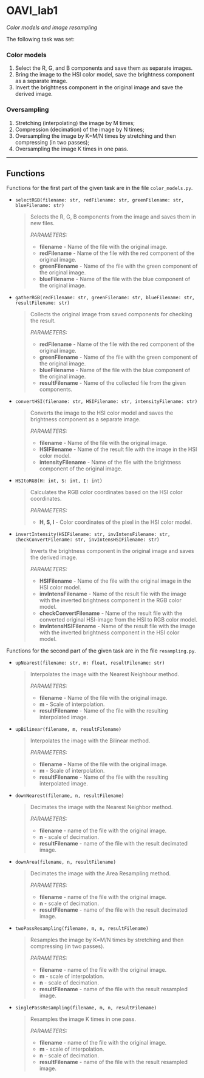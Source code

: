 # OAVI_lab1
_Color models and image resampling_

The following task was set:

### Color models
1. Select the R, G, and B components and save them as separate images.
2. Bring the image to the HSI color model, save the brightness component as a separate image.
3. Invert the brightness component in the original image and save the derived image.

### Oversampling
1. Stretching (interpolating) the image by M times;
2. Compression (decimation) of the image by N times;
3. Oversampling the image by K=M/N times by stretching and then compressing (in two passes);
4. Oversampling the image K times in one pass.

***

## Functions

Functions for the first part of the given task are in the file `color_models.py`.

- `selectRGB(filename: str, redFilename: str, greenFilename: str, blueFilename: str)`
    > Selects the R, G, B components from the image and saves them in new files.
    >
    > _PARAMETERS:_
    >    * **filename** - Name of the file with the original image.
    >    * **redFilename** - Name of the file with the red component of the original image.
    >    * **greenFilename** - Name of the file with the green component of the original image.
    >    * **blueFilename** - Name of the file with the blue component of the original image.

- `gatherRGB(redFilename: str, greenFilename: str, blueFilename: str, resultFilename: str)`
    > Collects the original image from saved components for checking the result.
    >
    > _PARAMETERS:_
    >    * **redFilename** - Name of the file with the red component of the original image.
    >    * **greenFilename** - Name of the file with the green component of the original image.
    >    * **blueFilename** - Name of the file with the blue component of the original image.
    >    * **resultFilename** - Name of the collected file from the given components.

- `convertHSI(filename: str, HSIFilename: str, intensityFilename: str)`
    > Converts the image to the HSI color model and saves the brightness component as a separate image.
    >
    > _PARAMETERS:_
    >    * **filename** - Name of the file with the original image.
    >    * **HSIFilename** - Name of the result file with the image in the HSI color model.
    >    * **intensityFilename** - Name of the file with the brightness component of the original image.

- `HSItoRGB(H: int, S: int, I: int)`
    > Calculates the RGB color coordinates based on the HSI color coordinates.
    >
    > _PARAMETERS:_
    >    * **H, S, I** - Color coordinates of the pixel in the HSI color model.

- `invertIntensity(HSIFilename: str, invIntensFilename: str, checkConvertFilename: str, invIntensHSIFilename: str)`
    > Inverts the brightness component in the original image and saves the derived image.
    >
    > _PARAMETERS:_
    >    * **HSIFilename** - Name of the file with the original image in the HSI color model.
    >    * **invIntensFilename** - Name of the result file with the image with the inverted brightness component in the RGB color model.
    >    * **checkConvertFilename** - Name of the result file with the converted original HSI-image from the HSI to RGB color model.
    >    * **invIntensHSIFilename** - Name of the result file with the image with the inverted brightness component in the HSI color model.

Functions for the second part of the given task are in the file `resampling.py`.

- `upNearest(filename: str, m: float, resultFilename: str)`
    > Interpolates the image with the Nearest Neighbour method.
    >
    > _PARAMETERS:_
    >    * **filename** - Name of the file with the original image.
    >    * **m** - Scale of interpolation.
    >    * **resultFilename** - Name of the file with the resulting interpolated image.


- `upBilinear(filename, m, resultFilename)`
    > Interpolates the image with the Bilinear method.
    >
    > _PARAMETERS:_
    >    * **filename** - Name of the file with the original image.
    >    * **m** - Scale of interpolation.
    >    * **resultFilename** - Name of the file with the resulting interpolated image.
- `downNearest(filename, n, resultFilename)`
    > Decimates the image with the Nearest Neighbor method.
    >
    > _PARAMETERS:_
    >    * **filename** - name of the file with the original image.
    >    * **n** - scale of decimation.
    >    * **resultFilename** - name of the file with the result decimated image.

- `downArea(filename, n, resultFilename)`
    > Decimates the image with the Area Resampling method.
    >
    > _PARAMETERS:_
    >    * **filename** - name of the file with the original image.
    >    * **n** - scale of decimation.
    >    * **resultFilename** - name of the file with the result decimated image.

- `twoPassResampling(filename, m, n, resultFilename)`
    > Resamples the image by K=M/N times by stretching and then compressing (in two passes).
    > 
    > _PARAMETERS:_
    >    * **filename** - name of the file with the original image.
    >    * **m** - scale of interpolation.
    >    * **n** - scale of decimation.
    >    * **resultFilename** - name of the file with the result resampled image.

- `singlePassResampling(filename, m, n, resultFilename)`
    > Resamples the image K times in one pass.
    > 
    > _PARAMETERS:_
    >    * **filename** - name of the file with the original image.
    >    * **m** - scale of interpolation.
    >    * **n** - scale of decimation.
    >    * **resultFilename** - name of the file with the result resampled image.
